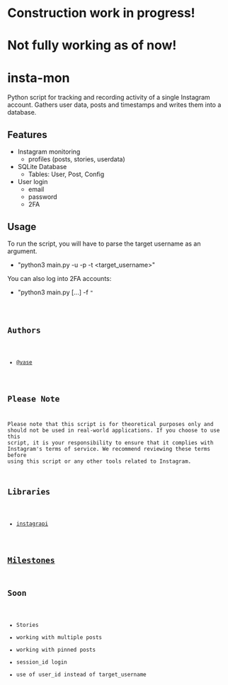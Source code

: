 # Construction work in progress!
# Not fully working as of now!


# insta-mon
Python script for tracking and recording activity of a single Instagram account. 
Gathers user data, posts and timestamps and writes them into a database.


## Features

- Instagram monitoring
    - profiles (posts, stories, userdata)
- SQLite Database
    - Tables: User, Post, Config
- User login
    - email
    - password
    - 2FA

## Usage
To run the script, you will have to parse the target username as an argument. 
- "python3 main.py -u <email> -p <password> -t <target_username>"

You can also log into 2FA accounts:
- "python3 main.py [...] -f <code>"

## Authors

- [@vase](https://github.com/vaseesav)


## Please Note

Please note that this script is for theoretical purposes only and should not be used in real-world applications. If you choose to use this script, it is your responsibility to ensure that it complies with Instagram's terms of service. We recommend reviewing these terms before using this script or any other tools related to Instagram.


## Libraries

- [instagrapi](https://github.com/subzeroid/instagrapi) 


## [Milestones](https://github.com/vaseesav/insta-mon/milestones)


## Soon
- Stories
- working with multiple posts
- working with pinned posts
- session_id login
- use of user_id instead of target_username

